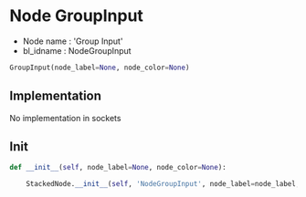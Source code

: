 # Node GroupInput

- Node name : 'Group Input'
- bl_idname : NodeGroupInput


``` python
GroupInput(node_label=None, node_color=None)
```
## Implementation

No implementation in sockets

## Init

``` python
def __init__(self, node_label=None, node_color=None):

    StackedNode.__init__(self, 'NodeGroupInput', node_label=node_label, node_color=node_color)
```

